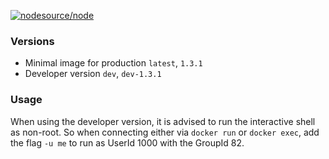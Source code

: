 [![nodesource/node](http://dockeri.co/image/spawnia/php7.1-fpm)](https://registry.hub.docker.com/u/spawnia/php7.1-fpm/)

### Versions
* Minimal image for production `latest`, `1.3.1`
* Developer version `dev`, `dev-1.3.1`

### Usage

When using the developer version, it is advised to run the interactive shell as non-root.
So when connecting either via `docker run` or `docker exec`, add the
flag `-u me` to run as UserId 1000 with the GroupId 82.
